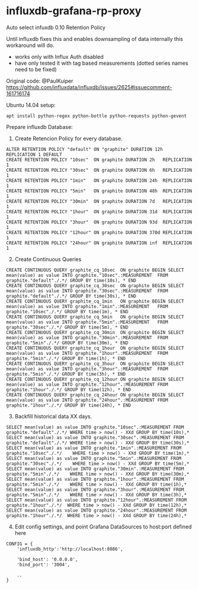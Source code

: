 # influxdb-grafana-rp-proxy
Auto select infuxdb 0.10 Retention Policy

Until influxdb fixes this and enables downsampling of data internally this workaround will do.
- works only with Influx Auth disabled
- have only tested it with tag based measurements (dotted series names need to be fixed)

Original code: @PaulKuiper https://github.com/influxdata/influxdb/issues/2625#issuecomment-161716174

Ubuntu 14.04 setup:
```
apt install python-regex python-bottle python-requests python-gevent
```


Prepare influxdb Database:

1) Create Retencion Policy for every database.
```
ALTER RETENTION POLICY "default" ON "graphite" DURATION 12h REPLICATION 1 DEFAULT
CREATE RETENTION POLICY "10sec"  ON graphite DURATION 2h   REPLICATION 1
CREATE RETENTION POLICY "30sec"  ON graphite DURATION 6h   REPLICATION 1
CREATE RETENTION POLICY "1min"   ON graphite DURATION 24h  REPLICATION 1
CREATE RETENTION POLICY "5min"   ON graphite DURATION 48h  REPLICATION 1
CREATE RETENTION POLICY "30min"  ON graphite DURATION 7d   REPLICATION 1
CREATE RETENTION POLICY "1hour"  ON graphite DURATION 31d  REPLICATION 1
CREATE RETENTION POLICY "3hour"  ON graphite DURATION 93d  REPLICATION 1
CREATE RETENTION POLICY "12hour" ON graphite DURATION 370d REPLICATION 1
CREATE RETENTION POLICY "24hour" ON graphite DURATION inf  REPLICATION 1
```
2) Create Continuous Queries
```
CREATE CONTINUOUS QUERY graphite_cq_10sec  ON graphite BEGIN SELECT mean(value) as value INTO graphite."10sec".:MEASUREMENT  FROM graphite."default"./.*/ GROUP BY time(10s), * END
CREATE CONTINUOUS QUERY graphite_cq_30sec  ON graphite BEGIN SELECT mean(value) as value INTO graphite."30sec".:MEASUREMENT  FROM graphite."default"./.*/ GROUP BY time(30s), * END
CREATE CONTINUOUS QUERY graphite_cq_1min   ON graphite BEGIN SELECT mean(value) as value INTO graphite."1min".:MEASUREMENT   FROM graphite."10sec"./.*/ GROUP BY time(1m), * END
CREATE CONTINUOUS QUERY graphite_cq_5min   ON graphite BEGIN SELECT mean(value) as value INTO graphite."5min".:MEASUREMENT   FROM graphite."30sec"./.*/ GROUP BY time(5m), * END
CREATE CONTINUOUS QUERY graphite_cq_30min  ON graphite BEGIN SELECT mean(value) as value INTO graphite."30min".:MEASUREMENT  FROM graphite."5min"./.*/ GROUP BY time(30m), * END
CREATE CONTINUOUS QUERY graphite_cq_1hour  ON graphite BEGIN SELECT mean(value) as value INTO graphite."1hour".:MEASUREMENT  FROM graphite."5min"./.*/ GROUP BY time(1h), * END
CREATE CONTINUOUS QUERY graphite_cq_3hour  ON graphite BEGIN SELECT mean(value) as value INTO graphite."3hour".:MEASUREMENT  FROM graphite."5min"./.*/ GROUP BY time(3h), * END
CREATE CONTINUOUS QUERY graphite_cq_12hour ON graphite BEGIN SELECT mean(value) as value INTO graphite."12hour".:MEASUREMENT FROM graphite."1hour"./.*/ GROUP BY time(12h), * END
CREATE CONTINUOUS QUERY graphite_cq_24hour ON graphite BEGIN SELECT mean(value) as value INTO graphite."24hour".:MEASUREMENT FROM graphite."1hour"./.*/ GROUP BY time(24h), * END
```
3) Backfill historical data XX days.
```
SELECT mean(value) as value INTO graphite."10sec".:MEASUREMENT FROM graphite."default"./.*/ WHERE time > now() - XXd GROUP BY time(10s),*
SELECT mean(value) as value INTO graphite."30sec".:MEASUREMENT FROM graphite."default"./.*/ WHERE time > now() - XXd GROUP BY time(30s),*
SELECT mean(value) as value INTO graphite."1min".:MEASUREMENT FROM graphite."10sec"./.*/    WHERE time > now() - XXd GROUP BY time(1m),*
SELECT mean(value) as value INTO graphite."5min".:MEASUREMENT FROM graphite."30sec"./.*/    WHERE time > now() - XXd GROUP BY time(5m),*
SELECT mean(value) as value INTO graphite."30min".:MEASUREMENT FROM graphite."5min"./.*/    WHERE time > now() - XXd GROUP BY time(30m),*
SELECT mean(value) as value INTO graphite."1hour".:MEASUREMENT FROM graphite."5min"./.*/    WHERE time > now() - XXd GROUP BY time(1h),*
SELECT mean(value) as value INTO graphite."3hour".:MEASUREMENT FROM graphite."5min"./.*/    WHERE time > now() - XXd GROUP BY time(3h),*
SELECT mean(value) as value INTO graphite."12hour".:MEASUREMENT FROM graphite."1hour"./.*/  WHERE time > now() - XXd GROUP BY time(12h),*
SELECT mean(value) as value INTO graphite."24hour".:MEASUREMENT FROM graphite."1hour"./.*/  WHERE time > now() - XXd GROUP BY time(24h),*
```

4) Edit config settings, and point Grafana DataSources to host:port defined here  
```
CONFIG = {
    'influxdb_http':'http://localhost:8086',

    'bind_host': '0.0.0.0',
    'bind_port': '3004',

    ..
}
```

